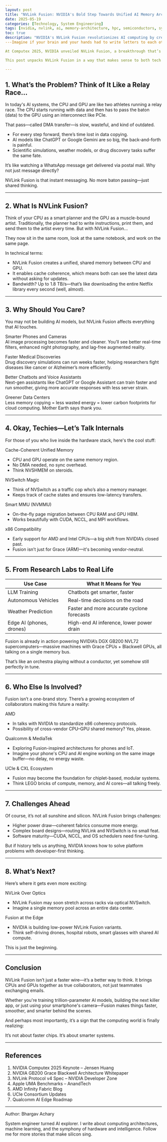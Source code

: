 ```yaml
---
layout: post
title: "NVLink Fusion: NVIDIA's Bold Step Towards Unified AI Memory Architectures"
date: 2025-05-19
categories: [Technology, System Engineering]
tags: [nvidia, nvlink, ai, memory-architecture, hpc, semiconductors, system-design]
toc: true
description: "NVIDIA's NVLink Fusion revolutionizes AI computing by creating unified memory architectures that eliminate CPU-GPU data transfer bottlenecks, enabling direct memory sharing for breakthrough performance in large language models and scientific computing."
---Imagine if your brain and your hands had to write letters to each other before doing anything—now imagine if they just shared thoughts instantly. That’s exactly the kind of leap NVLink Fusion brings to computers.

At Computex 2025, NVIDIA unveiled NVLink Fusion, a breakthrough that’s changing how computers think, talk, and work together. By letting CPUs and GPUs share memory as if it were a single brain, NVIDIA has eliminated one of the biggest barriers in AI and scientific computing.

This post unpacks NVLink Fusion in a way that makes sense to both tech enthusiasts and curious minds. Whether you're a systems engineer or just wondering how AI gets faster and smarter, this blog is for you.

---
```


## 1. What’s the Problem? Think of It Like a Relay Race...

In today's AI systems, the CPU and GPU are like two athletes running a relay race. The CPU starts running with data and then has to pass the baton (data) to the GPU using an interconnect like PCIe.

That pass—called DMA transfer—is slow, wasteful, and kind of outdated.

- For every step forward, there’s time lost in data copying.
- AI models like ChatGPT or Google Gemini are so big, the back-and-forth is painful.
- Scientific simulations, weather models, or drug discovery tasks suffer the same fate.

It’s like watching a WhatsApp message get delivered via postal mail. Why not just message directly?

NVLink Fusion is that instant messaging. No more baton passing—just shared thinking.

---

## 2. What Is NVLink Fusion?

Think of your CPU as a smart planner and the GPU as a muscle-bound artist. Traditionally, the planner had to write instructions, print them, and send them to the artist every time. But with NVLink Fusion...

They now sit in the same room, look at the same notebook, and work on the same page.

In technical terms:
- NVLink Fusion creates a unified, shared memory between CPU and GPU.
- It enables cache coherence, which means both can see the latest data without asking for updates.
- Bandwidth? Up to 1.8 TB/s—that’s like downloading the entire Netflix library every second (well, almost).

---

## 3. Why Should You Care?

You may not be building AI models, but NVLink Fusion affects everything that AI touches.

Smarter Phones and Cameras  
AI image processing becomes faster and cleaner. You’ll see better real-time filters, enhanced night photography, and lag-free augmented reality.

Faster Medical Discoveries  
Drug discovery simulations can run weeks faster, helping researchers fight diseases like cancer or Alzheimer’s more efficiently.

Better Chatbots and Voice Assistants  
Next-gen assistants like ChatGPT or Google Assistant can train faster and run smoother, giving more accurate responses with less server strain.

Greener Data Centers  
Less memory copying = less wasted energy = lower carbon footprints for cloud computing. Mother Earth says thank you.

---

## 4. Okay, Techies—Let’s Talk Internals

For those of you who live inside the hardware stack, here's the cool stuff:

Cache-Coherent Unified Memory  
- CPU and GPU operate on the same memory region.
- No DMA needed, no sync overhead.
- Think NVSHMEM on steroids.

NVSwitch Magic  
- Think of NVSwitch as a traffic cop who’s also a memory manager.
- Keeps track of cache states and ensures low-latency transfers.

Smart MMU (NVMMU)  
- On-the-fly page migration between CPU RAM and GPU HBM.
- Works beautifully with CUDA, NCCL, and MPI workflows.

x86 Compatibility  
- Early support for AMD and Intel CPUs—a big shift from NVIDIA’s closed past.
- Fusion isn’t just for Grace (ARM)—it's becoming vendor-neutral.

---

## 5. From Research Labs to Real Life

Use Case | What It Means for You  
--- | ---  
LLM Training | Chatbots get smarter, faster  
Autonomous Vehicles | Real-time decisions on the road  
Weather Prediction | Faster and more accurate cyclone forecasts  
Edge AI (phones, drones) | High-end AI inference, lower power drain  

Fusion is already in action powering NVIDIA’s DGX GB200 NVL72 supercomputers—massive machines with Grace CPUs + Blackwell GPUs, all talking on a single memory bus.

That’s like an orchestra playing without a conductor, yet somehow still perfectly in tune.

---

## 6. Who Else Is Involved?

Fusion isn’t a one-brand story. There’s a growing ecosystem of collaborators making this future a reality:

AMD  
- In talks with NVIDIA to standardize x86 coherency protocols.  
- Possibility of cross-vendor CPU–GPU shared memory? Yes, please.

Qualcomm & MediaTek  
- Exploring Fusion-inspired architectures for phones and IoT.  
- Imagine your phone's CPU and AI engine working on the same image buffer—no delay, no energy waste.

UCIe & CXL Ecosystem  
- Fusion may become the foundation for chiplet-based, modular systems.  
- Think LEGO bricks of compute, memory, and AI cores—all talking freely.

---

## 7. Challenges Ahead

Of course, it’s not all sunshine and silicon. NVLink Fusion brings challenges:

- Higher power draw—coherent fabrics consume more energy.
- Complex board designs—routing NVLink and NVSwitch is no small feat.
- Software maturity—CUDA, NCCL, and OS schedulers need fine-tuning.

But if history tells us anything, NVIDIA knows how to solve platform problems with developer-first thinking.

---

## 8. What’s Next?

Here’s where it gets even more exciting:

NVLink Over Optics  
- NVLink Fusion may soon stretch across racks via optical NVSwitch.  
- Imagine a single memory pool across an entire data center.

Fusion at the Edge  
- NVIDIA is building low-power NVLink Fusion variants.  
- Think self-driving drones, hospital robots, smart glasses with shared AI compute.

This is just the beginning.

---

## Conclusion

NVLink Fusion isn’t just a faster wire—it’s a better way to think. It brings CPUs and GPUs together as true collaborators, not just teammates exchanging emails.

Whether you're training trillion-parameter AI models, building the next killer app, or just using your smartphone's camera—Fusion makes things faster, smoother, and smarter behind the scenes.

And perhaps most importantly, it’s a sign that the computing world is finally realizing:

It’s not about faster chips. It’s about smarter systems.

---

## References

1. NVIDIA Computex 2025 Keynote – Jensen Huang  
2. NVIDIA GB200 Grace Blackwell Architecture Whitepaper  
3. NVLink Protocol v4 Spec – NVIDIA Developer Zone  
4. Apple UMA Benchmarks – AnandTech  
5. AMD Infinity Fabric Blog  
6. UCIe Consortium Updates  
7. Qualcomm AI Edge Roadmap  

---

Author: Bhargav Achary

System engineer turned AI explorer. I write about computing architectures, machine learning, and the symphony of hardware and intelligence. Follow me for more stories that make silicon sing.
